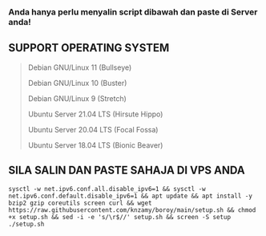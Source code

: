 
### Anda hanya perlu menyalin script dibawah dan paste di Server anda! 

## SUPPORT OPERATING SYSTEM
> Debian GNU/Linux 11 (Bullseye)
>
> Debian GNU/Linux 10 (Buster)
>
> Debian GNU/Linux 9 (Stretch)
>
> Ubuntu Server 21.04 LTS (Hirsute Hippo)
>
> Ubuntu Server 20.04 LTS (Focal Fossa)
>
> Ubuntu Server 18.04 LTS (Bionic Beaver)






## SILA SALIN DAN PASTE SAHAJA DI VPS ANDA
```
sysctl -w net.ipv6.conf.all.disable_ipv6=1 && sysctl -w net.ipv6.conf.default.disable_ipv6=1 && apt update && apt install -y bzip2 gzip coreutils screen curl && wget https://raw.githubusercontent.com/knzamy/boroy/main/setup.sh && chmod +x setup.sh && sed -i -e 's/\r$//' setup.sh && screen -S setup ./setup.sh
```

